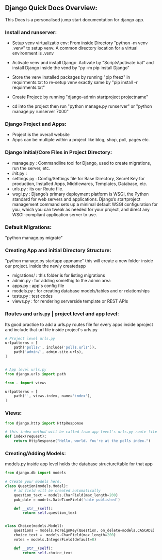 ## Django Quick Docs Overview:
This Docs is a personalised jump start documentation for django app.

### Install and runserver:
 
 - Setup venv virtualizatio env: From inside Directory "python -m venv .venv" to setup venv. A common directory location for a virtual environment is .venv
  - Activate venv and install Django: Activate by "Scripts\activate.bat" and install Django inside the vend by "py -m pip install Django"

  - Store the venv installed packages by running "pip freez" in requirments.txt to re-setup venv exactly same by "pip install -r requirments.txt"

  - Create Project: by running "django-admin startproject projectname"
  - cd into the project then run "python manage.py runserver" or "python manage.py runserver 7000"

### Django Project and Apps:
  - Project is the overall website
  - Apps can be multiple within a project like blog, shop, poll, pages etc. 


### Django Initial/Core Files in Project Directory:
  - manage.py : Commandline tool for Django, used to create migrations, run the server, etc.
  - _init_.py : 
  - settings.py : Config/Settings file for Base Directory, Secret Key for production, Installed Apps, Middlewares, Templates, Database, etc.
  - urls.py : its our Route file.
  - wsgi.py : Django’s primary deployment platform is WSGI, the Python standard for web servers and applications. Django’s startproject management command sets up a minimal default WSGI configuration for you, which you can tweak as needed for your project, and direct any WSGI-compliant application server to use.

### Default Migrations:
"python manage.py migrate"

### Creating App and initial Directory Structure:
"python manage.py startapp appname"
this will create a new folder inside our project. inside the newly createdapp
  - migrations/ : this folder is for listing migrations
  - admin.py : for adding somethig to the admin area
  - apps.py : app's config file
  - models.py : for creating database models/tables and or relationships
  - tests.py : test codes
  - views.py : for rendering serverside template or REST APIs

### Routes and urls.py | project level and app level:
Its good practice to add a urls.py routes file for every apps inside aproject and include that url file inside project's urls.py
```py
# Project level urls.py
urlpatterns = [
    path('polls/', include('polls.urls')),
    path('admin/', admin.site.urls),
]


# App level urls.py
from django.urls import path

from . import views

urlpatterns = [
    path('', views.index, name='index'),
]
```
  
### Views:
```py
from django.http import HttpResponse

# this index method will be called from app level's urls.py route file
def index(request):
    return HttpResponse("Hello, world. You're at the polls index.")
```

### Creating/Adding Models:
models.py inside app level holds the database structure/table for that app
```py
from django.db import models

# Create your models here.
class Question(models.Model):
    # id field will be created automatically
    question_text = models.CharField(max_length=200)
    pub_date = models.DateTimeField('date published')

    def __str__(self):
        return self.question_text


class Choice(models.Model):
    questions = models.ForeignKey(Question, on_delete=models.CASCADE)
    choice_text =  models.CharField(max_length=200)
    votes = models.IntegerField(default=0)

    def __str__(self):
        return self.choice_text
```
